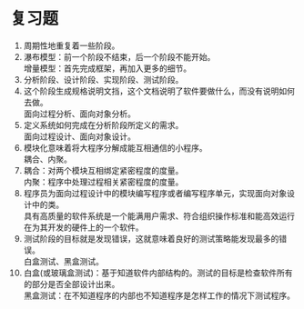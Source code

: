 # 复习题

1. 周期性地重复着一些阶段。    
2. 瀑布模型：前一个阶段不结束，后一个阶段不能开始。    
   增量模型：首先完成框架，再加入更多的细节。    
3. 分析阶段、设计阶段、实现阶段、测试阶段。    
4. 这个阶段生成规格说明文挡，这个文档说明了软件要做什么，而没有说明如何去做。    
   面向过程分析、面向对象分析。    
5. 定义系统如何完成在分析阶段所定义的需求。     
   面向过程设计、面向对象设计。    
6. 模块化意味着将大程序分解成能互相通信的小程序。    
   耦合、内聚。     
7. 耦合：对两个模块互相绑定紧密程度的度量。     
   内聚：程序中处理过程相关紧密程度的度量。
8. 程序员为面向过程设计中的模块编写程序或者编写程序单元，实现面向对象设计中的类。     
   具有高质量的软件系统是一个能满用户需求、符合组织操作标准和能高效运行在为其开发的硬件上的一个软件。 
9. 测试阶段的目标就是发现错误，这就意味着良好的测试策略能发现最多的错误。     
   白盒测试、黑盒测试。     
10. 白盒(或玻璃盒测试)：基于知道软件内部结构的。测试的目标是检查软件所有的部分是否全部设计出来。  
    黑盒测试：在不知道程序的内部也不知道程序是怎样工作的情况下测试程序。    
